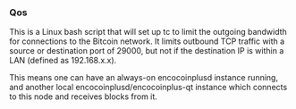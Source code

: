 ### Qos ###

This is a Linux bash script that will set up tc to limit the outgoing bandwidth for connections to the Bitcoin network. It limits outbound TCP traffic with a source or destination port of 29000, but not if the destination IP is within a LAN (defined as 192.168.x.x).

This means one can have an always-on encocoinplusd instance running, and another local encocoinplusd/encocoinplus-qt instance which connects to this node and receives blocks from it.
